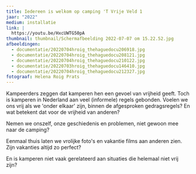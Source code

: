 ```yaml
---
title: Iedereen is welkom op camping 'T Vrije Veld 1
jaar: "2022"
medium: installatie
link: |
  https://youtu.be/HxcUWTG50pA
thumbnail: thumbnail/Schermafbeelding 2022-07-07 om 15.22.52.jpg
afbeeldingen:
  - documentatie/20220704hroig_thehaguedocu206918.jpg
  - documentatie/20220704hroig_thehaguedocu208121.jpg
  - documentatie/20220704hroig_thehaguedocu210122.jpg
  - documentatie/20220703hroig_thehaguedocu146410.jpg
  - documentatie/20220704hroig_thehaguedocu212327.jpg
fotograaf: Helena Roig Prats
---
```

Kampeerders zeggen dat kamperen hen een gevoel van vrijheid geeft. Toch is kamperen in Nederland aan veel (informele) regels gebonden. Voelen we ons vrij als we 'onder elkaar' zijn, binnen de afgesproken gedragsregels? En wat betekent dat voor de vrijheid van anderen? 

Nemen we onszelf, onze geschiedenis en problemen, niet gewoon mee naar de camping? 

Eenmaal thuis laten we vrolijke foto's en vakantie films aan anderen zien. Zijn vakanties altijd zo perfect? 

En is kamperen niet vaak gerelateerd aan situaties die helemaal niet vrij zijn?

